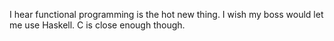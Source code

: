 I hear functional programming is the hot new thing. I wish my boss would let me use Haskell. C is close enough though.
